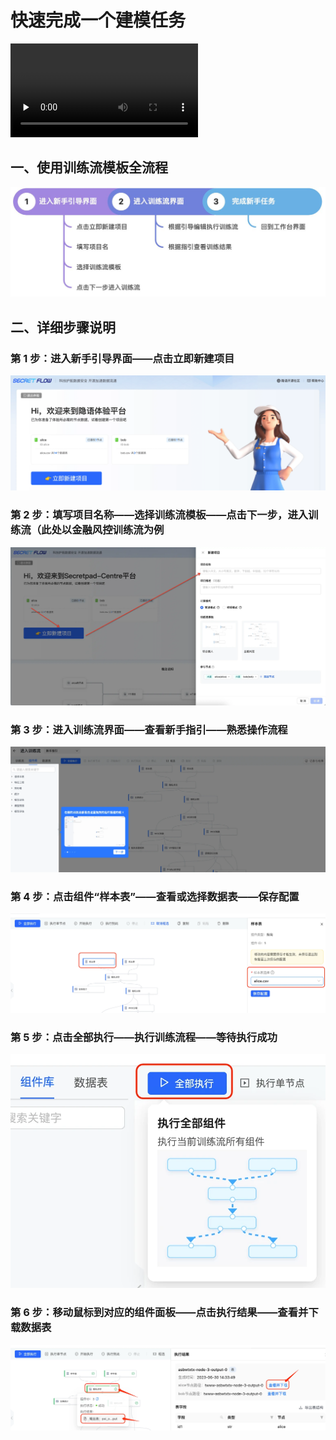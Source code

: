# 快速完成一个建模任务

<video id="video" controls="" preload="none">
<source id="mp4" src="https://secretflow-public.oss-cn-hangzhou.aliyuncs.com/tutorial-video/pipeline_template.mp4" type="video/mp4">
</video>

## 一、使用训练流模板全流程

![Process](../imgs/process.jpeg)

## 二、详细步骤说明

### 第 1 步：进入新手引导界面——点击立即新建项目

![Step1](../imgs/step1.png)

### 第 2 步：填写项目名称——选择训练流模板——点击下一步，进入训练流（此处以金融风控训练流为例

![Step2](../imgs/step2.png)

### 第 3 步：进入训练流界面——查看新手指引——熟悉操作流程

![Step3](../imgs/step3.png)

### 第 4 步：点击组件“样本表”——查看或选择数据表——保存配置

![Step4](../imgs/step4.png)

### 第 5 步：点击全部执行——执行训练流程——等待执行成功

![Step5](../imgs/step5.png)

### 第 6 步：移动鼠标到对应的组件面板——点击执行结果——查看并下载数据表

![Step6](../imgs/step6.png)